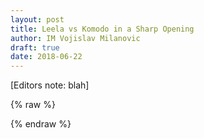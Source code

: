 ```yaml
---
layout: post
title: Leela vs Komodo in a Sharp Opening
author: IM Vojislav Milanovic
draft: true
date: 2018-06-22
---
```

[Editors note: blah]


{% raw %}
<div id="board" style="width: 500px" class='merida zeit'></div>
<script>
    var pgn = '[Event "Paris"]\
    [Site "?"]\
    [Date "1821.??.??"]\
    [Round "3"]\
    [White "Lewis, William"]\
    [Black "Deschapelles, Alexandre"]\
    [Result "1-0"]\
    [Annotator "JvR"]\
    [EventDate "1821.??.??"]\
\
    {The development of chess was stimulated in the coffee houses. Philidor and\
        Stamma played in Old Slaughter (London 1747). Only the result is known (+8, =1,\
            -1). At the beginning of the nineteenth century it became possible to travel\
        from London to Paris within a week. Lewis travelled as a tourist to Paris. At\
        the Cafe de la Regence he played three games in four hours against\
        Deschappeles. Lewis got a pawn and the move in each game. Two games ended in a\
        draw. The decisive combination in game three follows.} \
    17. f4 $1 { White opens the position for an attack on the central files.} 17... d5 18. Bb3\
    {Black threatened 18...Qc5+.} 18... dxe4 19. Nxe4 $1 {Central pawn vanish.}\
    19... fxe4 20. fxe5+ Ke8 21. Bf7+ Qxf7 22. Rxf7 Kxf7 23. Qb3+ $2 (23. Qf4+ {\
        continues the attack.}) 23... Ke7 $2 (23... Re6 {stops the attack.}) 24. Qg8\
    Bf8 25. Qg5+ Kf7 26. Rf1+ Ke8 27. Qg8 {\
        The players were ready for dinner in time.}';
    var cfg = { position: 'r1b2k2/pp2q1b1/2pp3r/4pp2/2B1P3/2N3Q1/PPP2PPP/3R1RK1 w - - 0 17',
        pgn: pgn, locale: 'en', pieceStyle: 'merida' };
    var board = pgnView('board', cfg);
</script>
{% endraw %}
